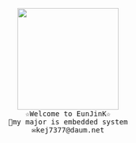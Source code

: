 <p align="center">
<img src="https://user-images.githubusercontent.com/59238838/101325407-0b99e780-38af-11eb-9414-153f82cbeb46.jpg" width="200" height="200"><br>
  
  <samp>
    ☆Welcome to EunJinK☆<br>
    🤨my major is embedded system<br>
    ✉️kej7377@daum.net<br>
  </samp>
</p>
